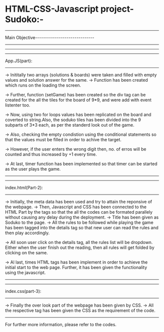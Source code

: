 # HTML-CSS-Javascript project-Sudoko:-


*****************
Main Objective------------------------------
*****************
<!-- Sudoku is a logic-based, combinatorial number-placement puzzle. In classic Sudoku, the objective is to fill a 9 × 9 grid with digits so that each column, each row, and each of the nine 3 × 3 subgrids that compose the grid (also called "boxes", "blocks", or "regions") contain all of the digits from 1 to 9. The puzzle setter provides a partially completed grid, which for a well-posed puzzle has a single solution. -->
----------------------------------------------------------------------------------------

*************
App.JS(part):
*************

->  Inititally two arrays (solutions & boards) were taken and filled with empty values and solution answer for the same.
->  Function has been created which runs on the loading the screen.

->  Further, function (setGame) has been created so the div tag can be created for the all the tiles for
the board of 9*9, and were add with event listenter too.

->  Now, using two for loops values has been replicated on the board and coverted to string.Also, the soduko tiles has been divided into the 9 subparts of 3*3 each, as per the standerd look out of the game.

->  Also, checking the empty condistion using the conditional statements so that the values must be filled in order to achive the target.

->  However, if the user enters the wrong digit then, no. of erros will be counted and thus increased by +1 every time.

-> At last, timer function has been implemented so that timer can be started as the user plays the game.

------------------------------------------------------------------------------------------

*******************
index.html(Part-2):
*******************

->  Initially, the meta data has been used and try to attain the reponsive of the webpage.
->  Then, Javascript and CSS has been connected to the HTML Part by the tags so that the all the codes can be formated parallely without causing any delay during the deployment.
->  Title has been given as Soduko to the page.
->  All the rules to be followed while playing the game has been tagged into the details tag so that new user can read the rules and then play accordingly.

->  All soon user click on the details tag, all the rules list will be dropdown. Either when the user finish out the reading, then all rules will get folded by clicking on the same.

->  Al last, times HTML tags has been implement in order to achieve the initial start to the web page. Further, it has been given the functionality using the javascript.

------------------------------------------------------------------------------------------------

******************
index.css(part-3):
******************

->  Finally the over look part of the webpage has been given by CSS.
->  All the respective tag has been given the CSS as the requirement of the code.

------------------------------------------------------------------------------------------------


For further more information, please refer to the codes.
